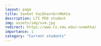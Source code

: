 ```yaml
---
layout: page
title: Sanket Vaibhav<br>Mehta
description: LTI PhD student
img: assets/img/svm.jpg
redirect: https://www.cs.cmu.edu/~svmehta/
importance: 1
category: "Current students"
---
```

